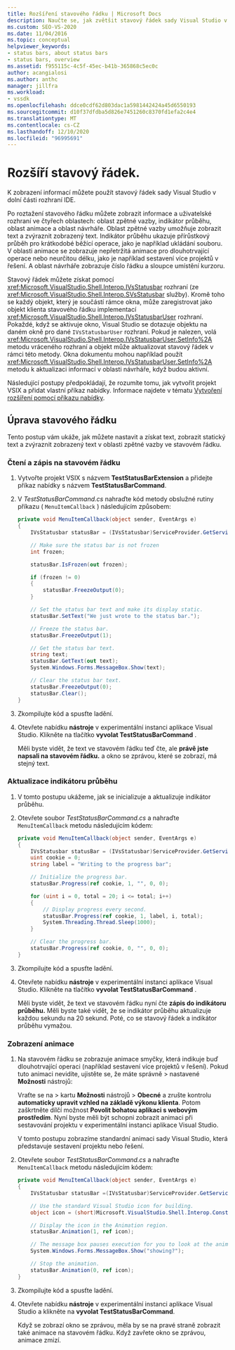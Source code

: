 ```yaml
---
title: Rozšíření stavového řádku | Microsoft Docs
description: Naučte se, jak zvětšit stavový řádek sady Visual Studio v dolní části integrovaného vývojového prostředí (IDE), která zobrazuje informace.
ms.custom: SEO-VS-2020
ms.date: 11/04/2016
ms.topic: conceptual
helpviewer_keywords:
- status bars, about status bars
- status bars, overview
ms.assetid: f955115c-4c5f-45ec-b41b-365868c5ec0c
author: acangialosi
ms.author: anthc
manager: jillfra
ms.workload:
- vssdk
ms.openlocfilehash: ddce0cdf62d803dac1a5981442424a45d6550193
ms.sourcegitcommit: d10f37dfdba5d826e7451260c8370fd1efa2c4e4
ms.translationtype: MT
ms.contentlocale: cs-CZ
ms.lasthandoff: 12/10/2020
ms.locfileid: "96995691"
---
```

# <a name="extend-the-status-bar"></a>Rozšíří stavový řádek.
K zobrazení informací můžete použít stavový řádek sady Visual Studio v dolní části rozhraní IDE.

 Po roztažení stavového řádku můžete zobrazit informace a uživatelské rozhraní ve čtyřech oblastech: oblast zpětné vazby, indikátor průběhu, oblast animace a oblast návrháře. Oblast zpětné vazby umožňuje zobrazit text a zvýraznit zobrazený text. Indikátor průběhu ukazuje přírůstkový průběh pro krátkodobé běžící operace, jako je například ukládání souboru. V oblasti animace se zobrazuje nepřetržitá animace pro dlouhotrvající operace nebo neurčitou délku, jako je například sestavení více projektů v řešení. A oblast návrháře zobrazuje číslo řádku a sloupce umístění kurzoru.

 Stavový řádek můžete získat pomocí <xref:Microsoft.VisualStudio.Shell.Interop.IVsStatusbar> rozhraní (ze <xref:Microsoft.VisualStudio.Shell.Interop.SVsStatusbar> služby). Kromě toho se každý objekt, který je součástí rámce okna, může zaregistrovat jako objekt klienta stavového řádku implementací <xref:Microsoft.VisualStudio.Shell.Interop.IVsStatusbarUser> rozhraní. Pokaždé, když se aktivuje okno, Visual Studio se dotazuje objektu na daném okně pro dané `IVsStatusbarUser` rozhraní. Pokud je nalezen, volá <xref:Microsoft.VisualStudio.Shell.Interop.IVsStatusbarUser.SetInfo%2A> metodu vráceného rozhraní a objekt může aktualizovat stavový řádek v rámci této metody. Okna dokumentu mohou například použít <xref:Microsoft.VisualStudio.Shell.Interop.IVsStatusbarUser.SetInfo%2A> metodu k aktualizaci informací v oblasti návrháře, když budou aktivní.

 Následující postupy předpokládají, že rozumíte tomu, jak vytvořit projekt VSIX a přidat vlastní příkaz nabídky. Informace najdete v tématu [Vytvoření rozšíření pomocí příkazu nabídky](../extensibility/creating-an-extension-with-a-menu-command.md).

## <a name="modify-the-status-bar"></a>Úprava stavového řádku
 Tento postup vám ukáže, jak můžete nastavit a získat text, zobrazit statický text a zvýraznit zobrazený text v oblasti zpětné vazby ve stavovém řádku.

### <a name="read-and-write-to-the-status-bar"></a>Čtení a zápis na stavovém řádku

1. Vytvořte projekt VSIX s názvem **TestStatusBarExtension** a přidejte příkaz nabídky s názvem **TestStatusBarCommand**.

2. V *TestStatusBarCommand.cs* nahraďte kód metody obslužné rutiny příkazu ( `MenuItemCallback` ) následujícím způsobem:

    ```csharp
    private void MenuItemCallback(object sender, EventArgs e)
    {
        IVsStatusbar statusBar = (IVsStatusbar)ServiceProvider.GetService(typeof(SVsStatusbar));

        // Make sure the status bar is not frozen
        int frozen;

        statusBar.IsFrozen(out frozen);

        if (frozen != 0)
        {
            statusBar.FreezeOutput(0);
        }

        // Set the status bar text and make its display static.
        statusBar.SetText("We just wrote to the status bar.");

        // Freeze the status bar.
        statusBar.FreezeOutput(1);

        // Get the status bar text.
        string text;
        statusBar.GetText(out text);
        System.Windows.Forms.MessageBox.Show(text);

        // Clear the status bar text.
        statusBar.FreezeOutput(0);
        statusBar.Clear();
    }
    ```

3. Zkompilujte kód a spusťte ladění.

4. Otevřete nabídku **nástroje** v experimentální instanci aplikace Visual Studio. Klikněte na tlačítko **vyvolat TestStatusBarCommand** .

     Měli byste vidět, že text ve stavovém řádku teď čte, ale **právě jste napsali na stavovém řádku.** a okno se zprávou, které se zobrazí, má stejný text.

### <a name="update-the-progress-bar"></a>Aktualizace indikátoru průběhu

1. V tomto postupu ukážeme, jak se inicializuje a aktualizuje indikátor průběhu.

2. Otevřete soubor *TestStatusBarCommand.cs* a nahraďte `MenuItemCallback` metodu následujícím kódem:

    ```csharp
    private void MenuItemCallback(object sender, EventArgs e)
    {
        IVsStatusbar statusBar = (IVsStatusbar)ServiceProvider.GetService(typeof(SVsStatusbar));
        uint cookie = 0;
        string label = "Writing to the progress bar";

        // Initialize the progress bar.
        statusBar.Progress(ref cookie, 1, "", 0, 0);

        for (uint i = 0, total = 20; i <= total; i++)
        {
            // Display progress every second.
            statusBar.Progress(ref cookie, 1, label, i, total);
            System.Threading.Thread.Sleep(1000);
        }

        // Clear the progress bar.
        statusBar.Progress(ref cookie, 0, "", 0, 0);
    }
    ```

3. Zkompilujte kód a spusťte ladění.

4. Otevřete nabídku **nástroje** v experimentální instanci aplikace Visual Studio. Klikněte na tlačítko **vyvolat TestStatusBarCommand** .

     Měli byste vidět, že text ve stavovém řádku nyní čte **zápis do indikátoru průběhu.** Měli byste také vidět, že se indikátor průběhu aktualizuje každou sekundu na 20 sekund. Poté, co se stavový řádek a indikátor průběhu vymažou.

### <a name="display-an-animation"></a>Zobrazení animace

1. Na stavovém řádku se zobrazuje animace smyčky, která indikuje buď dlouhotrvající operaci (například sestavení více projektů v řešení). Pokud tuto animaci nevidíte, ujistěte se, že máte správně   >  nastavené **Možnosti** nástrojů:

     Vraťte se na   >  kartu **Možnosti** nástrojů  >  **Obecné** a zrušte kontrolu **automaticky upravit vzhled na základě výkonu klienta**. Potom zaškrtněte dílčí možnost **Povolit bohatou aplikaci s webovým prostředím**. Nyní byste měli být schopni zobrazit animaci při sestavování projektu v experimentální instanci aplikace Visual Studio.

     V tomto postupu zobrazíme standardní animaci sady Visual Studio, která představuje sestavení projektu nebo řešení.

2. Otevřete soubor *TestStatusBarCommand.cs* a nahraďte `MenuItemCallback` metodu následujícím kódem:

    ```csharp
    private void MenuItemCallback(object sender, EventArgs e)
    {
        IVsStatusbar statusBar =(IVsStatusbar)ServiceProvider.GetService(typeof(SVsStatusbar));

        // Use the standard Visual Studio icon for building.
        object icon = (short)Microsoft.VisualStudio.Shell.Interop.Constants.SBAI_Build;

        // Display the icon in the Animation region.
        statusBar.Animation(1, ref icon);

        // The message box pauses execution for you to look at the animation.
        System.Windows.Forms.MessageBox.Show("showing?");

        // Stop the animation.
        statusBar.Animation(0, ref icon);
    }
    ```

3. Zkompilujte kód a spusťte ladění.

4. Otevřete nabídku **nástroje** v experimentální instanci aplikace Visual Studio a klikněte na **vyvolat TestStatusBarCommand**.

     Když se zobrazí okno se zprávou, měla by se na pravé straně zobrazit také animace na stavovém řádku. Když zavřete okno se zprávou, animace zmizí.
